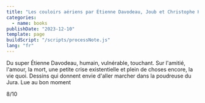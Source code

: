 ```yaml
---
title: "Les couloirs aériens par Étienne Davodeau, Joub et Christophe Hermenier"
categories:
  - name: books
publishDate: "2023-12-10"
template: page
buildScript: "/scripts/processNote.js"
lang: "fr"
---
```


Du super Étienne Davodeau, humain, vulnérable, touchant. Sur l'amitié, l'amour, la mort, une petite crise existentielle et plein de choses encore, la vie quoi. Dessins qui donnent envie d'aller marcher dans la poudreuse du Jura. Lue au bon moment

8/10
